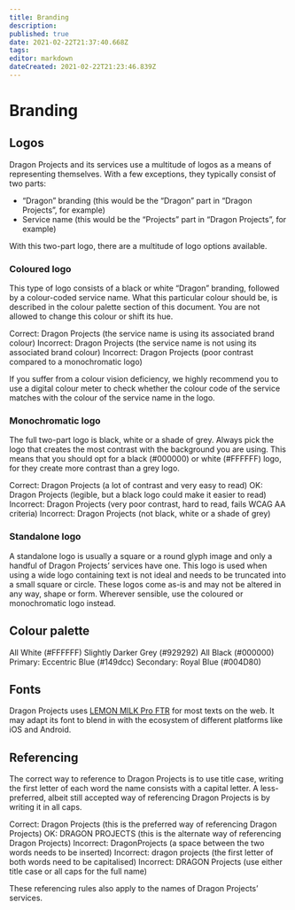 ```yaml
---
title: Branding
description: 
published: true
date: 2021-02-22T21:37:40.668Z
tags: 
editor: markdown
dateCreated: 2021-02-22T21:23:46.839Z
---
```


# Branding

## Logos

Dragon Projects and its services use a multitude of logos as a means of representing themselves. With a few exceptions, they typically consist of two parts:

* “Dragon” branding (this would be the “Dragon” part in “Dragon Projects”, for example)
* Service name (this would be the “Projects” part in “Dragon Projects”, for example)

With this two-part logo, there are a multitude of logo options available.

### Coloured logo
This type of logo consists of a black or white “Dragon” branding, followed by a colour-coded service name. What this particular colour should be, is described in the colour palette section of this document. You are not allowed to change this colour or shift its hue.

Correct: Dragon Projects (the service name is using its associated brand colour)
Incorrect: Dragon Projects (the service name is not using its associated brand colour)
Incorrect: Dragon Projects (poor contrast compared to a monochromatic logo)

If you suffer from a colour vision deficiency, we highly recommend you to use a digital colour meter to check whether the colour code of the service matches with the colour of the service name in the logo.

### Monochromatic logo
The full two-part logo is black, white or a shade of grey. Always pick the logo that creates the most contrast with the background you are using. This means that you should opt for a black (#000000) or white (#FFFFFF) logo, for they create more contrast than a grey logo.

Correct: Dragon Projects (a lot of contrast and very easy to read)
OK: Dragon Projects (legible, but a black logo could make it easier to read)
Incorrect: Dragon Projects (very poor contrast, hard to read, fails WCAG AA criteria)
Incorrect: Dragon Projects (not black, white or a shade of grey)

### Standalone logo
A standalone logo is usually a square or a round glyph image and only a handful of Dragon Projects’ services have one. This logo is used when using a wide logo containing text is not ideal and needs to be truncated into a small square or circle. These logos come as-is and may not be altered in any way, shape or form. Wherever sensible, use the coloured or monochromatic logo instead.

## Colour palette

All White (#FFFFFF)
Slightly Darker Grey (#929292)
All Black (#000000)
Primary: Eccentric Blue (#149dcc)
Secondary: Royal Blue (#004D80)

## Fonts
Dragon Projects uses [LEMON MILK Pro FTR](https://marsnev.com/?product=lemon-milk-pro-ftr) for most texts on the web. It may adapt its font to blend in with the ecosystem of different platforms like iOS and Android.

## Referencing

The correct way to reference to Dragon Projects is to use title case, writing the first letter of each word the name consists with a capital letter. A less-preferred, albeit still accepted way of referencing Dragon Projects is by writing it in all caps.

Correct: Dragon Projects (this is the preferred way of referencing Dragon Projects)
OK: DRAGON PROJECTS (this is the alternate way of referencing Dragon Projects)
Incorrect: DragonProjects (a space between the two words needs to be inserted)
Incorrect: dragon projects (the first letter of both words need to be capitalised)
Incorrect: DRAGON Projects (use either title case or all caps for the full name)

These referencing rules also apply to the names of Dragon Projects’ services.
